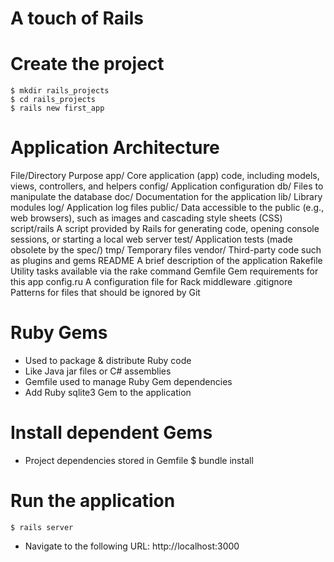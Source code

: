 <!SLIDE> 
# A touch of Rails #

<!SLIDE code>
# Create the project
    $ mkdir rails_projects 
    $ cd rails_projects 
    $ rails new first_app
    
<!SLIDE code>
# Application Architecture #

File/Directory    Purpose
app/              Core application (app) code, including models, views, controllers, and helpers
config/           Application configuration
db/               Files to manipulate the database
doc/              Documentation for the application
lib/              Library modules
log/              Application log files
public/           Data accessible to the public (e.g., web browsers), such as images and cascading style sheets (CSS)
script/rails      A script provided by Rails for generating code, opening console sessions, or starting a local web server
test/             Application tests (made obsolete by the spec/)
tmp/              Temporary files
vendor/           Third-party code such as plugins and gems
README            A brief description of the application
Rakefile          Utility tasks available via the rake command
Gemfile           Gem requirements for this app
config.ru         A configuration file for Rack middleware
.gitignore        Patterns for files that should be ignored by Git

<!SLIDE bullets>
# Ruby Gems #

* Used to package & distribute Ruby code
* Like Java jar files or C# assemblies
* Gemfile used to manage Ruby Gem dependencies
* Add Ruby sqlite3 Gem to the application

<!SLIDE code bullets>
# Install dependent Gems #
* Project dependencies stored in Gemfile
    $ bundle install

<!SLIDE code bullets>
# Run the application
    $ rails server
    
* Navigate to the following URL:
    http://localhost:3000